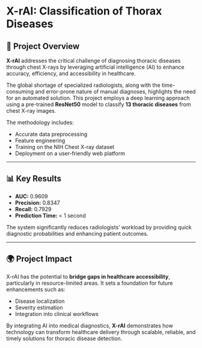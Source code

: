 # X-rAI: Classification of Thorax Diseases 

## 🧠 Project Overview

**X-rAI** addresses the critical challenge of diagnosing thoracic diseases through chest X-rays by leveraging artificial intelligence (AI) to enhance accuracy, efficiency, and accessibility in healthcare.

The global shortage of specialized radiologists, along with the time-consuming and error-prone nature of manual diagnoses, highlights the need for an automated solution. This project employs a deep learning approach using a pre-trained **ResNet50** model to classify **13 thoracic diseases** from chest X-ray images.

The methodology includes:

- Accurate data preprocessing  
- Feature engineering  
- Training on the NIH Chest X-ray dataset  
- Deployment on a user-friendly web platform

---

## 📊 Key Results

- **AUC:** 0.9609  
- **Precision:** 0.8347  
- **Recall:** 0.7929  
- **Prediction Time:** < 1 second

The system significantly reduces radiologists’ workload by providing quick diagnostic probabilities and enhancing patient outcomes.

---

## 🌍 Project Impact

X-rAI has the potential to **bridge gaps in healthcare accessibility**, particularly in resource-limited areas. It sets a foundation for future enhancements such as:

- Disease localization
- Severity estimation
- Integration into clinical workflows

By integrating AI into medical diagnostics, **X-rAI** demonstrates how technology can transform healthcare delivery through scalable, reliable, and timely solutions for thoracic disease detection.

